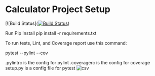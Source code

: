 # Calculator Project Setup
[![Build Status]([![Build Status](https://app.travis-ci.com/Tanv08/calc2_division.svg?branch=main)](https://app.travis-ci.com/Tanv08/calc2_division))

Run Pip Install
pip install -r requirements.txt

To run tests, Lint, and Coverage report use this command:

pytest  --pylint --cov

.pylintrc is the config for pylint
.coveragerc is the config for coverage
setup.py is a config file for pytest
![csv](https://user-images.githubusercontent.com/90285650/145343250-b1530565-c8a3-44d9-9ea4-91fda9e917eb.png)
